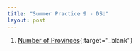 ```yaml
---
title: "Summer Practice 9 - DSU"
layout: post
---
```


1. [Number of Provinces](https://leetcode.com/problems/number-of-provinces/){:target="_blank"}
